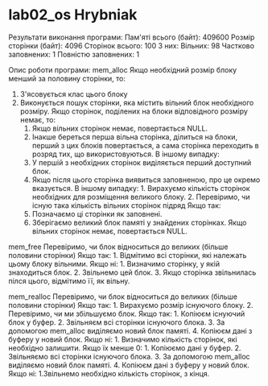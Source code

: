 # lab02_os Hrybniak

Результати виконання програми:
Пам'яті всього (байт): 409600
Розмір сторінки (байт): 4096
Сторінок всього: 100
З них:
        Вільних: 98
        Частково заповнених: 1
        Повністю заповнених: 1

Опис роботи програми:
mem_alloc
Якщо необхідний розмір блоку менший за половину сторінки, то:
   1. З'ясовується клас цього блоку
   2. Виконується пошук сторінки, яка містить вільний блок необхідного розміру.
   Якщо сторінок, поділених на блоки відповідного розміру немає, то:
		1. Якщо вільних сторінок немає, повертається NULL.
		2. Інакше береться перша вільна сторінка, ділиться на блоки, перший з цих блоків повертається, а сама сторінка переходить в розряд тих, що використовуються.
   В іншому випадку:
        1. У першій з необхідних сторінок виділяється перший доступний блок.
		2. Якщо після цього сторінка виявиться заповненою, про це окремо вказується.
В іншому випадку:
	1. Вирахуємо кількість сторінок необхідних для розміщення великого блоку.
	2. Перевіримо, чи існую така кількість вільних сторінок підряд
	Якщо так:
		1. Позначаємо ці сторінки як заповнені.
		2. Зберігаємо великий блок памяті у знайдених сторінках.
	Якщо вільних сторінок немає, повертається NULL.

mem_free
Перевіримо, чи блок відноситься до великих (більше половини сторінки)
Якщо так:
	1. Відмітимо всі сторінки, які належать цьому блоку вільними.
Якщо ні:
	1. Визначимо сторінку, у якій знаходиться блок.
	2. Звільнемо цей блок.
	3. Якщо сторінка звільнилась пілся цього, відмітимо її, як вільну.

mem_realloc
Перевіримо, чи блок відноситься до великих (більше половини сторінки)
Якщо так:
    1. Вирахуємо розмір існуючого блоку.
	2. Перевіримо, чи ми збільшуємо блок.
	Якщо так:
		1. Копіюєм існуючий блок у буфер.
		2. Звільняєм всі сторінки існуючого блока.
		3. За допомогою mem_alloc виділяємо новий блок памяті.
		4. Копіюєм дані з буферу у новий блок.
	Якщо ні:
		1. Визначимо кількість сторінок, які необхідно залишити.
		Якщо їх менше 0:
			1. Копіюємо дані у буфер.
			2. Звільняємо всі сторінки існуючого блока.
			3. За допомогою mem_alloc виділяємо новий блок памяті.
			4. Копіюєм дані з буферу у новий блок.
		 Якщо ні:
			1.Звільнемо необхідно кількість сторінок, з кінця.
